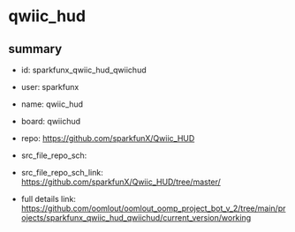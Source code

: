 # qwiic_hud
 
## summary 
* id: sparkfunx_qwiic_hud_qwiichud
* user: sparkfunx
* name: qwiic_hud
* board: qwiichud
* repo: https://github.com/sparkfunX/Qwiic_HUD



* src_file_repo_sch: 
* src_file_repo_sch_link: https://github.com/sparkfunX/Qwiic_HUD/tree/master/
* full details link: https://github.com/oomlout/oomlout_oomp_project_bot_v_2/tree/main/projects/sparkfunx_qwiic_hud_qwiichud/current_version/working  







